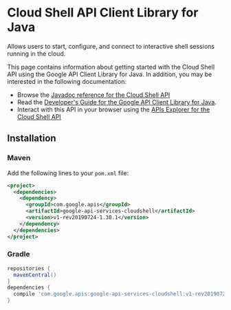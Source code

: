 # Cloud Shell API Client Library for Java

Allows users to start, configure, and connect to interactive shell sessions running in the cloud.


This page contains information about getting started with the Cloud Shell API
using the Google API Client Library for Java. In addition, you may be interested
in the following documentation:

* Browse the [Javadoc reference for the Cloud Shell API][javadoc]
* Read the [Developer's Guide for the Google API Client Library for Java][google-api-client].
* Interact with this API in your browser using the [APIs Explorer for the Cloud Shell API][api-explorer]

## Installation

### Maven

Add the following lines to your `pom.xml` file:

```xml
<project>
  <dependencies>
    <dependency>
      <groupId>com.google.apis</groupId>
      <artifactId>google-api-services-cloudshell</artifactId>
      <version>v1-rev20190724-1.30.1</version>
    </dependency>
  </dependencies>
</project>
```

### Gradle

```gradle
repositories {
  mavenCentral()
}
dependencies {
  compile 'com.google.apis:google-api-services-cloudshell:v1-rev20190724-1.30.1'
}
```

[javadoc]: https://googleapis.dev/java/google-api-services-cloudshell/latest/index.html
[google-api-client]: https://github.com/googleapis/google-api-java-client/
[api-explorer]: https://developers.google.com/apis-explorer/#p/abusiveexperiencereport/v1/
